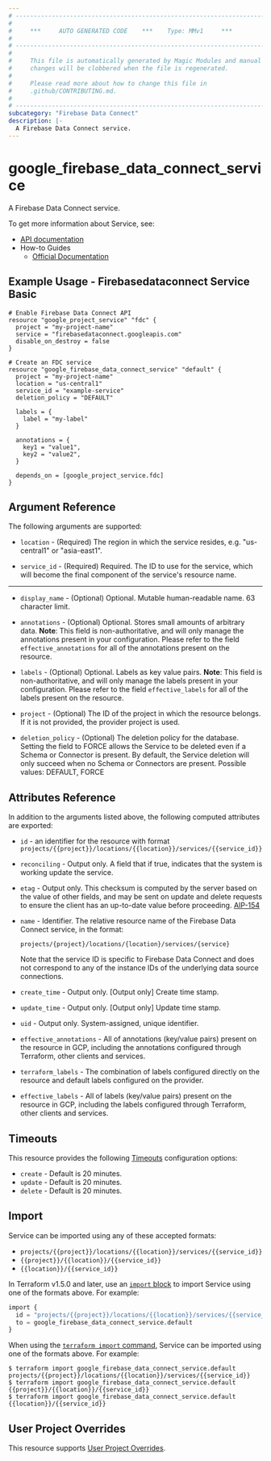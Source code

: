 ```yaml
---
# ----------------------------------------------------------------------------
#
#     ***     AUTO GENERATED CODE    ***    Type: MMv1     ***
#
# ----------------------------------------------------------------------------
#
#     This file is automatically generated by Magic Modules and manual
#     changes will be clobbered when the file is regenerated.
#
#     Please read more about how to change this file in
#     .github/CONTRIBUTING.md.
#
# ----------------------------------------------------------------------------
subcategory: "Firebase Data Connect"
description: |-
  A Firebase Data Connect service.
---
```


# google_firebase_data_connect_service

A Firebase Data Connect service.


To get more information about Service, see:

* [API documentation](https://firebase.google.com/docs/reference/data-connect/rest)
* How-to Guides
    * [Official Documentation](https://firebase.google.com/docs/data-connect)

## Example Usage - Firebasedataconnect Service Basic


```hcl
# Enable Firebase Data Connect API
resource "google_project_service" "fdc" {
  project = "my-project-name"
  service = "firebasedataconnect.googleapis.com"
  disable_on_destroy = false
}

# Create an FDC service
resource "google_firebase_data_connect_service" "default" {
  project = "my-project-name"
  location = "us-central1"
  service_id = "example-service"
  deletion_policy = "DEFAULT"

  labels = {
    label = "my-label"
  }

  annotations = {
    key1 = "value1",
    key2 = "value2",
  }

  depends_on = [google_project_service.fdc]
}
```

## Argument Reference

The following arguments are supported:


* `location` -
  (Required)
  The region in which the service resides, e.g. "us-central1" or "asia-east1".

* `service_id` -
  (Required)
  Required. The ID to use for the service, which will become the final component of the
  service's resource name.


- - -


* `display_name` -
  (Optional)
  Optional. Mutable human-readable name. 63 character limit.

* `annotations` -
  (Optional)
  Optional. Stores small amounts of arbitrary data.
  **Note**: This field is non-authoritative, and will only manage the annotations present in your configuration.
  Please refer to the field `effective_annotations` for all of the annotations present on the resource.

* `labels` -
  (Optional)
  Optional. Labels as key value pairs.
  **Note**: This field is non-authoritative, and will only manage the labels present in your configuration.
  Please refer to the field `effective_labels` for all of the labels present on the resource.

* `project` - (Optional) The ID of the project in which the resource belongs.
    If it is not provided, the provider project is used.

* `deletion_policy` - (Optional) The deletion policy for the database. Setting the field to FORCE allows the
Service to be deleted even if a Schema or Connector is present. By default,
the Service deletion will only succeed when no Schema or Connectors are
present.
Possible values: DEFAULT, FORCE

## Attributes Reference

In addition to the arguments listed above, the following computed attributes are exported:

* `id` - an identifier for the resource with format `projects/{{project}}/locations/{{location}}/services/{{service_id}}`

* `reconciling` -
  Output only. A field that if true, indicates that the system is working update the
  service.

* `etag` -
  Output only. This checksum is computed by the server based on the value of other
  fields, and may be sent on update and delete requests to ensure the
  client has an up-to-date value before proceeding.
  [AIP-154](https://google.aip.dev/154)

* `name` -
  Identifier. The relative resource name of the Firebase Data Connect service, in the
  format:
  ```
  projects/{project}/locations/{location}/services/{service}
  ```
  Note that the service ID is specific to Firebase Data Connect and does not
  correspond to any of the instance IDs of the underlying data source
  connections.

* `create_time` -
  Output only. [Output only] Create time stamp.

* `update_time` -
  Output only. [Output only] Update time stamp.

* `uid` -
  Output only. System-assigned, unique identifier.

* `effective_annotations` -
  All of annotations (key/value pairs) present on the resource in GCP, including the annotations configured through Terraform, other clients and services.

* `terraform_labels` -
  The combination of labels configured directly on the resource
   and default labels configured on the provider.

* `effective_labels` -
  All of labels (key/value pairs) present on the resource in GCP, including the labels configured through Terraform, other clients and services.


## Timeouts

This resource provides the following
[Timeouts](https://developer.hashicorp.com/terraform/plugin/sdkv2/resources/retries-and-customizable-timeouts) configuration options:

- `create` - Default is 20 minutes.
- `update` - Default is 20 minutes.
- `delete` - Default is 20 minutes.

## Import


Service can be imported using any of these accepted formats:

* `projects/{{project}}/locations/{{location}}/services/{{service_id}}`
* `{{project}}/{{location}}/{{service_id}}`
* `{{location}}/{{service_id}}`


In Terraform v1.5.0 and later, use an [`import` block](https://developer.hashicorp.com/terraform/language/import) to import Service using one of the formats above. For example:

```tf
import {
  id = "projects/{{project}}/locations/{{location}}/services/{{service_id}}"
  to = google_firebase_data_connect_service.default
}
```

When using the [`terraform import` command](https://developer.hashicorp.com/terraform/cli/commands/import), Service can be imported using one of the formats above. For example:

```
$ terraform import google_firebase_data_connect_service.default projects/{{project}}/locations/{{location}}/services/{{service_id}}
$ terraform import google_firebase_data_connect_service.default {{project}}/{{location}}/{{service_id}}
$ terraform import google_firebase_data_connect_service.default {{location}}/{{service_id}}
```

## User Project Overrides

This resource supports [User Project Overrides](https://registry.terraform.io/providers/hashicorp/google/latest/docs/guides/provider_reference#user_project_override).
